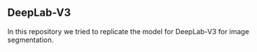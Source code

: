 ## DeepLab-V3

In this repository we tried to replicate the model for DeepLab-V3 for image segmentation.
